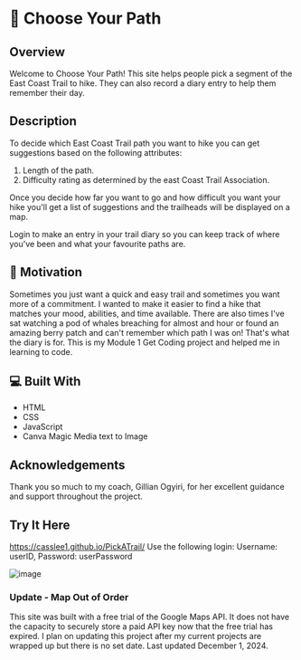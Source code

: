 # :sunrise_over_mountains: Choose Your Path

## Overview
Welcome to Choose Your Path! This site helps people pick a segment of the East Coast Trail to hike. They can also record a diary entry to help them remember their day.

## Description

To decide which East Coast Trail path you want to hike you can get suggestions based on the following attributes:

1. Length of the path.
2. Difficulty rating as determined by the east Coast Trail Association.

Once you decide how far you want to go and how difficult you want your hike you'll get a list of suggestions and the trailheads will be displayed on a map.

Login to make an entry in your trail diary so you can keep track of where you've been and what your favourite paths are.

## :seedling: Motivation

Sometimes you just want a quick and easy trail and sometimes you want more of a commitment. I wanted to make it easier to find a hike that matches your mood, abilities, and time available. There are also times I've sat watching a pod of whales breaching for almost and hour or found an amazing berry patch and can't remember which path I was on! That's what the diary is for. 
This is my Module 1 Get Coding project and helped me in learning to code. 

## :computer: Built With

- HTML
- CSS
- JavaScript
- Canva Magic Media text to Image


## Acknowledgements
Thank you so much to my coach, Gillian Ogyiri, for her excellent guidance and support throughout the project.

## Try It Here
https://casslee1.github.io/PickATrail/
Use the following login:
Username: userID, 
Password: userPassword

![image](https://github.com/casslee1/PickATrail/assets/84476607/cade5b34-ae8b-4414-a93e-875e52d95988)

### Update - Map Out of Order
This site was built with a free trial of the Google Maps API. It does not have the capacity to securely store a paid API key now that the free trial has expired. I plan on updating this project after my current projects are wrapped up but there is no set date. Last updated December 1, 2024.

